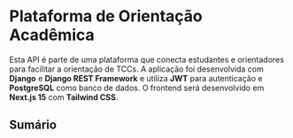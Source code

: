 # Plataforma de Orientação Acadêmica

Esta API é parte de uma plataforma que conecta estudantes e orientadores para facilitar a orientação de TCCs. A aplicação foi desenvolvida com **Django** e **Django REST Framework** e utiliza **JWT** para autenticação e **PostgreSQL** como banco de dados. O frontend será desenvolvido em **Next.js 15** com **Tailwind CSS**.

## Sumário

